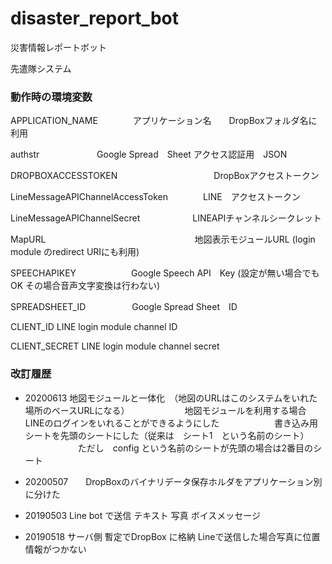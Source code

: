 # disaster_report_bot
災害情報レポートボット

先遣隊システム

### 動作時の環境変数

APPLICATION_NAME　　　　アプリケーション名　　DropBoxフォルダ名に利用

authstr     　　　　　　 Google Spread　Sheet アクセス認証用　JSON

DROPBOXACCESSTOKEN　　　　　　　　　　　DropBoxアクセストークン

LineMessageAPIChannelAccessToken　　　　LINE　アクセストークン

LineMessageAPIChannelSecret　　　　　　LINEAPIチャンネルシークレット

MapURL　　　　　　　　　　　　　　　　　地図表示モジュールURL
                                      (login module のredirect URIにも利用)

SPEECHAPIKEY　　　　　               　Google Speech API　Key
             (設定が無い場合でもOK その場合音声文字変換は行わない)

SPREADSHEET_ID　　　　　               Google Spread Sheet　ID

CLIENT_ID                  LINE login module  channel ID

CLIENT_SECRET              LINE login module channel secret


### 改訂履歴


- 20200613   地図モジュールと一体化　（地図のURLはこのシステムをいれた場所のベースURLになる）
　　　　　　地図モジュールを利用する場合LINEのログインをいれることができるようにした
　　　　　　書き込み用シートを先頭のシートにした（従来は　シート1　という名前のシート）
　　　　　　ただし　config という名前のシートが先頭の場合は2番目のシート　　　　　　　


- 20200507　　DropBoxのバイナリデータ保存ホルダをアプリケーション別に分けた


- 20190503   Line bot で送信   テキスト  写真   ボイスメッセージ   

- 20190518   サーバ側 暫定でDropBox に格納   Lineで送信した場合写真に位置情報がつかない
